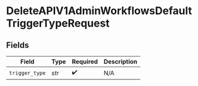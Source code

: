 # DeleteAPIV1AdminWorkflowsDefaultTriggerTypeRequest


## Fields

| Field              | Type               | Required           | Description        |
| ------------------ | ------------------ | ------------------ | ------------------ |
| `trigger_type`     | *str*              | :heavy_check_mark: | N/A                |